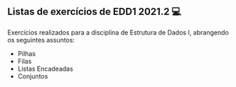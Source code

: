 ## Listas de exercícios de EDD1 2021.2 💻
Exercícios realizados para a disciplina de Estrutura de Dados I, abrangendo os seguintes assuntos:
- Pilhas
- Filas
- Listas Encadeadas
- Conjuntos
